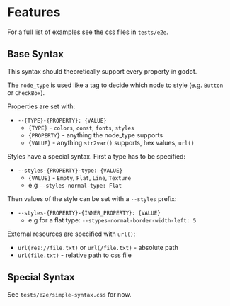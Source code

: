 # Features

For a full list of examples see the css files in `tests/e2e`.

## Base Syntax

This syntax should theoretically support every property in godot.

The `node_type` is used like a tag to decide which node to style (e.g. `Button` or `CheckBox`).

Properties are set with:

- `--{TYPE}-{PROPERTY}: {VALUE}`
  - `{TYPE}` - `colors`, `const`, `fonts`, `styles`
  - `{PROPERTY}` - anything the node_type supports
  - `{VALUE}` - anything `str2var()` supports, hex values, `url()`

Styles have a special syntax. First a type has to be specified:

- `--styles-{PROPERTY}-type: {VALUE}`
  - `{VALUE}` - `Empty`, `Flat`, `Line`, `Texture`
  - e.g `--styles-normal-type: Flat`

Then values of the style can be set with a `--styles` prefix:

- `--styles-{PROPERTY}-{INNER_PROPERTY}: {VALUE}`
  - e.g for a flat type: `--stypes-normal-border-width-left: 5`

External resources are specified with `url()`:

- `url(res://file.txt)` or `url(/file.txt)` - absolute path
- `url(file.txt)` - relative path to css file

## Special Syntax

See `tests/e2e/simple-syntax.css` for now.